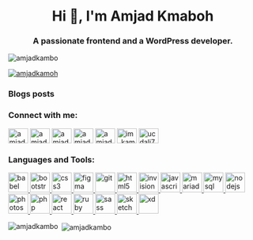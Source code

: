 <h1 align="center">Hi 👋, I'm Amjad Kmaboh</h1>
<h3 align="center">A passionate frontend and a WordPress developer.</h3>

<p align="left"> <img src="https://komarev.com/ghpvc/?username=amjadkambo&label=Profile%20views&color=0e75b6&style=flat" alt="amjadkambo" /> </p>

<p align="left"> <a href="https://twitter.com/amjadkamoh" target="blank"><img src="https://img.shields.io/twitter/follow/amjadkamoh?logo=twitter&style=for-the-badge" alt="amjadkamoh" /></a> </p>

### Blogs posts
<!-- BLOG-POST-LIST:START -->
<!-- BLOG-POST-LIST:END -->

<h3 align="left">Connect with me:</h3>
<p align="left">
<a href="https://codepen.io/amjadred" target="blank"><img align="center" src="https://cdn.jsdelivr.net/npm/simple-icons@3.0.1/icons/codepen.svg" alt="amjadred" height="30" width="40" /></a>
<a href="https://dev.to/amjadkamboh" target="blank"><img align="center" src="https://cdn.jsdelivr.net/npm/simple-icons@3.0.1/icons/dev-dot-to.svg" alt="amjadkamboh" height="30" width="40" /></a>
<a href="https://twitter.com/amjadkamoh" target="blank"><img align="center" src="https://cdn.jsdelivr.net/npm/simple-icons@3.0.1/icons/twitter.svg" alt="amjadkamoh" height="30" width="40" /></a>
<a href="https://linkedin.com/in/amjad-kamboh-401bb7193" target="blank"><img align="center" src="https://cdn.jsdelivr.net/npm/simple-icons@3.0.1/icons/linkedin.svg" alt="amjad-kamboh-401bb7193" height="30" width="40" /></a>
<a href="https://fb.com/amjad.kamboh.9" target="blank"><img align="center" src="https://cdn.jsdelivr.net/npm/simple-icons@3.0.1/icons/facebook.svg" alt="amjad.kamboh.9" height="30" width="40" /></a>
<a href="https://instagram.com/im_kamboh" target="blank"><img align="center" src="https://cdn.jsdelivr.net/npm/simple-icons@3.0.1/icons/instagram.svg" alt="im_kamboh" height="30" width="40" /></a>
<a href="https://www.youtube.com/c/ucdalj7vb7m4wzq4lluzjwrg" target="blank"><img align="center" src="https://cdn.jsdelivr.net/npm/simple-icons@3.0.1/icons/youtube.svg" alt="ucdalj7vb7m4wzq4lluzjwrg" height="30" width="40" /></a>
</p>

<h3 align="left">Languages and Tools:</h3>
<p align="left"> <a href="https://babeljs.io/" target="_blank"> <img src="https://www.vectorlogo.zone/logos/babeljs/babeljs-icon.svg" alt="babel" width="40" height="40"/> </a> <a href="https://getbootstrap.com" target="_blank"> <img src="https://devicons.github.io/devicon/devicon.git/icons/bootstrap/bootstrap-plain.svg" alt="bootstrap" width="40" height="40"/> </a> <a href="https://www.w3schools.com/css/" target="_blank"> <img src="https://devicons.github.io/devicon/devicon.git/icons/css3/css3-original-wordmark.svg" alt="css3" width="40" height="40"/> </a> <a href="https://www.figma.com/" target="_blank"> <img src="https://www.vectorlogo.zone/logos/figma/figma-icon.svg" alt="figma" width="40" height="40"/> </a> <a href="https://git-scm.com/" target="_blank"> <img src="https://www.vectorlogo.zone/logos/git-scm/git-scm-icon.svg" alt="git" width="40" height="40"/> </a> <a href="https://www.w3.org/html/" target="_blank"> <img src="https://devicons.github.io/devicon/devicon.git/icons/html5/html5-original-wordmark.svg" alt="html5" width="40" height="40"/> </a> <a href="https://www.invisionapp.com/" target="_blank"> <img src="https://www.vectorlogo.zone/logos/invisionapp/invisionapp-icon.svg" alt="invision" width="40" height="40"/> </a> <a href="https://developer.mozilla.org/en-US/docs/Web/JavaScript" target="_blank"> <img src="https://devicons.github.io/devicon/devicon.git/icons/javascript/javascript-original.svg" alt="javascript" width="40" height="40"/> </a> <a href="https://mariadb.org/" target="_blank"> <img src="https://www.vectorlogo.zone/logos/mariadb/mariadb-icon.svg" alt="mariadb" width="40" height="40"/> </a> <a href="https://www.mysql.com/" target="_blank"> <img src="https://devicons.github.io/devicon/devicon.git/icons/mysql/mysql-original-wordmark.svg" alt="mysql" width="40" height="40"/> </a> <a href="https://nodejs.org" target="_blank"> <img src="https://devicons.github.io/devicon/devicon.git/icons/nodejs/nodejs-original-wordmark.svg" alt="nodejs" width="40" height="40"/> </a> <a href="https://www.photoshop.com/en" target="_blank"> <img src="https://devicons.github.io/devicon/devicon.git/icons/photoshop/photoshop-plain.svg" alt="photoshop" width="40" height="40"/> </a> <a href="https://www.php.net" target="_blank"> <img src="https://devicons.github.io/devicon/devicon.git/icons/php/php-original.svg" alt="php" width="40" height="40"/> </a> <a href="https://reactjs.org/" target="_blank"> <img src="https://devicons.github.io/devicon/devicon.git/icons/react/react-original-wordmark.svg" alt="react" width="40" height="40"/> </a> <a href="https://www.ruby-lang.org/en/" target="_blank"> <img src="https://devicons.github.io/devicon/devicon.git/icons/ruby/ruby-original-wordmark.svg" alt="ruby" width="40" height="40"/> </a> <a href="https://sass-lang.com" target="_blank"> <img src="https://devicons.github.io/devicon/devicon.git/icons/sass/sass-original.svg" alt="sass" width="40" height="40"/> </a> <a href="https://www.sketch.com/" target="_blank"> <img src="https://www.vectorlogo.zone/logos/sketchapp/sketchapp-icon.svg" alt="sketch" width="40" height="40"/> </a> <a href="https://www.adobe.com/products/xd.html" target="_blank"> <img src="https://cdn.worldvectorlogo.com/logos/adobe-xd.svg" alt="xd" width="40" height="40"/> </a> </p>

<p><img align="left" src="https://github-readme-stats.vercel.app/api/top-langs?username=amjadkambo&show_icons=true&locale=en&layout=compact" alt="amjadkambo" /></p>

<p>&nbsp;<img align="center" src="https://github-readme-stats.vercel.app/api?username=amjadkambo&show_icons=true&locale=en" alt="amjadkambo" /></p>
